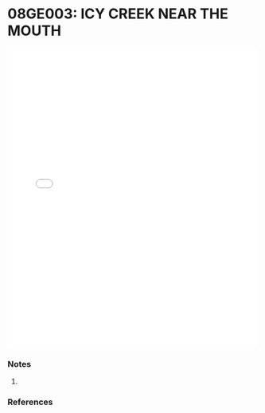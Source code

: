 # 08GE003: ICY CREEK NEAR THE MOUTH

<iframe src="/_static/stations/08GE003_fdc.html" width="100%" height="600" frameborder="0"></iframe>

### Notes
1. 

### References

